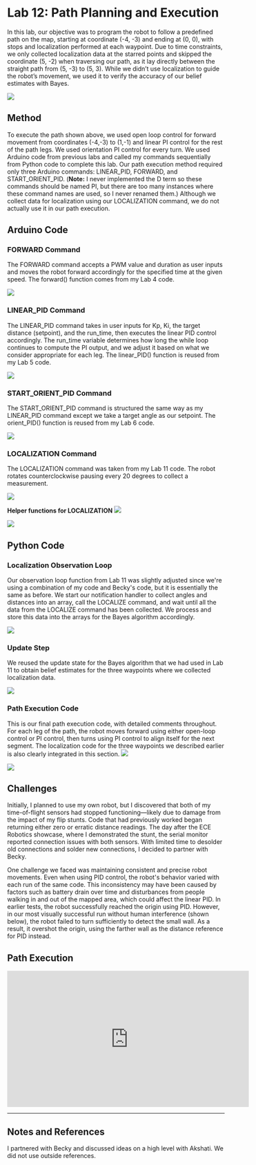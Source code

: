 # Lab 12: Path Planning and Execution
In this lab, our objective was to program the robot to follow a predefined path on the map, starting at coordinate (-4, -3) and ending at (0, 0), with stops and localization performed at each waypoint. Due to time constraints, we only collected localization data at the starred points and skipped the coordinate (5, -2) when traversing our path, as it lay directly between the straight path from (5, -3) to (5, 3). While we didn’t use localization to guide the robot’s movement, we used it to verify the accuracy of our belief estimates with Bayes.

![](images/Lab12/labeled_path.jpg)


## Method
To execute the path shown above, we used open loop control for forward movement from coordinates (-4,-3) to (1,-1) and linear PI control for the rest of the path legs. We used orientation PI control for every turn. We used Arduino code from previous labs and called my commands sequentially from Python code to complete this lab. Our path execution method required only three Arduino commands: LINEAR_PID, FORWARD, and START_ORIENT_PID. (**Note:** I never implemented the D term so these commands should be named PI, but there are too many instances where these command names are used, so I never renamed them.) Although we collect data for localization using our LOCALIZATION command, we do not actually use it in our path execution.


## Arduino Code

### FORWARD Command
The FORWARD command accepts a PWM value and duration as user inputs and moves the robot forward accordingly for the specified time at the given speed. The forward() function comes from my Lab 4 code.

![](images/Lab12/forward_case.jpg)


### LINEAR_PID Command
The LINEAR_PID command takes in user inputs for Kp, Ki, the target distance (setpoint), and the run_time, then executes the linear PID control accordingly. The run_time variable determines how long the while loop continues to compute the PI output, and we adjust it based on what we consider appropriate for each leg. The linear_PID() function is reused from my Lab 5 code.

![](images/Lab12/linear_pid.jpg)


### START_ORIENT_PID Command
The START_ORIENT_PID command is structured the same way as my LINEAR_PID command except we take a target angle as our setpoint. The orient_PID() function is reused from my Lab 6 code.

![](images/Lab12/start_orient_pid.jpg)


### LOCALIZATION Command
The LOCALIZATION command was taken from my Lab 11 code. The robot rotates counterclockwise pausing every 20 degrees to collect a measurement.

![](images/Lab12/localize.jpg)


**Helper functions for LOCALIZATION**
![](images/Lab12/pause.jpg)

![](images/Lab12/run_orient_pi.jpg)


## Python Code

### Localization Observation Loop
Our observation loop function from Lab 11 was slightly adjusted since we're using a combination of my code and Becky's code, but it is essentially the same as before. We start our notification handler to collect angles and distances into an array, call the LOCALIZE command, and wait until all the data from the LOCALIZE command has been collected. We process and store this data into the arrays for the Bayes algorithm accordingly.

![](images/Lab12/observ_python.jpg)


### Update Step
We reused the update state for the Bayes algorithm that we had used in Lab 11 to obtain belief estimates for the three waypoints where we collected localization data.

![](images/Lab12/update_python.jpg)


### Path Execution Code
This is our final path execution code, with detailed comments throughout. For each leg of the path, the robot moves forward using either open-loop control or PI control, then turns using PI control to align itself for the next segment. The localization code for the three waypoints we described earlier is also clearly integrated in this section.
![](images/Lab12/python_final_run_p1.jpg)

![](images/Lab12/python_final_run_p2.jpg)

## Challenges
Initially, I planned to use my own robot, but I discovered that both of my time-of-flight sensors had stopped functioning—likely due to damage from the impact of my flip stunts. Code that had previously worked began returning either zero or erratic distance readings. The day after the ECE Robotics showcase, where I demonstrated the stunt, the serial monitor reported connection issues with both sensors. With limited time to desolder old connections and solder new connections, I decided to partner with Becky.

One challenge we faced was maintaining consistent and precise robot movements. Even when using PID control, the robot's behavior varied with each run of the same code. This inconsistency may have been caused by factors such as battery drain over time and disturbances from people walking in and out of the mapped area, which could affect the linear PID. In earlier tests, the robot successfully reached the origin using PID. However, in our most visually successful run without human interference (shown below), the robot failed to turn sufficiently to detect the small wall. As a result, it overshot the origin, using the farther wall as the distance reference for PID instead.


## Path Execution
<iframe width="560" height="315" src="https://www.youtube.com/embed/EpykFcLn-yE" frameborder="0" allow="accelerometer; autoplay; encrypted-media; gyroscope; picture-in-picture" allowfullscreen></iframe>


___

## Notes and References
I partnered with Becky and discussed ideas on a high level with Akshati. We did not use outside references.
